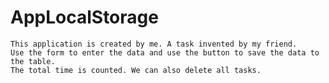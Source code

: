 # AppLocalStorage
    This application is created by me. A task invented by my friend. 
    Use the form to enter the data and use the button to save the data to the table. 
    The total time is counted. We can also delete all tasks.
